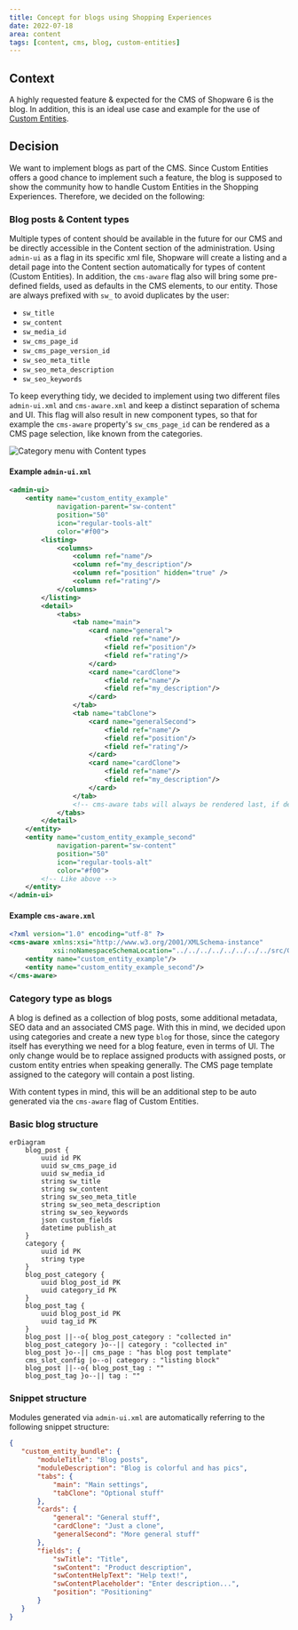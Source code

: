```yaml
---
title: Concept for blogs using Shopping Experiences
date: 2022-07-18
area: content
tags: [content, cms, blog, custom-entities]
--- 
```


## Context
A highly requested feature & expected for the CMS of Shopware 6 is the blog. In addition, this is an ideal use case and example for the use of [Custom Entities](../app/2021-09-14-technical-concept-custom-entities.md).

## Decision
We want to implement blogs as part of the CMS. Since Custom Entities offers a good chance to implement such a feature, the blog is supposed to show the community how to handle Custom Entities in the Shopping Experiences.
Therefore, we decided on the following:

### Blog posts & Content types
Multiple types of content should be available in the future for our CMS and be directly accessible in the Content section of the administration. Using `admin-ui` as a flag in its specific xml file, Shopware will create a listing and a detail page into the Content section automatically for types of content (Custom Entities).
In addition, the `cms-aware` flag also will bring some pre-defined fields, used as defaults in the CMS elements, to our entity. Those are always prefixed with `sw_` to avoid duplicates by the user:

* `sw_title`
* `sw_content`
* `sw_media_id`
* `sw_cms_page_id`
* `sw_cms_page_version_id`
* `sw_seo_meta_title`
* `sw_seo_meta_description`
* `sw_seo_keywords`

To keep everything tidy, we decided to implement using two different files `admin-ui.xml` and `cms-aware.xml` and keep a distinct separation of schema and UI. 
This flag will also result in new component types, so that for example the `cms-aware` property's `sw_cms_page_id` can be rendered as a CMS page selection, like known from the categories.

![Category menu with Content types](./assets/content-management/example-cms-aware-admin-menu.png)

#### Example `admin-ui.xml`
```xml
<admin-ui>
    <entity name="custom_entity_example"
            navigation-parent="sw-content"
            position="50"
            icon="regular-tools-alt"
            color="#f00">
        <listing>
            <columns>
                <column ref="name"/>
                <column ref="my_description"/>
                <column ref="position" hidden="true" />
                <column ref="rating"/>
            </columns>
        </listing>
        <detail>
            <tabs>
                <tab name="main">
                    <card name="general">
                        <field ref="name"/>
                        <field ref="position"/>
                        <field ref="rating"/>
                    </card>
                    <card name="cardClone">
                        <field ref="name"/>
                        <field ref="my_description"/>
                    </card>
                </tab>
                <tab name="tabClone">
                    <card name="generalSecond">
                        <field ref="name"/>
                        <field ref="position"/>
                        <field ref="rating"/>
                    </card>
                    <card name="cardClone">
                        <field ref="name"/>
                        <field ref="my_description"/>
                    </card>
                </tab>
                <!-- cms-aware tabs will always be rendered last, if defined -->
            </tabs>
        </detail>
    </entity>
    <entity name="custom_entity_example_second"
            navigation-parent="sw-content"
            position="50"
            icon="regular-tools-alt"
            color="#f00">
        <!-- Like above -->
    </entity>
</admin-ui>
```

#### Example `cms-aware.xml`
```xml
<?xml version="1.0" encoding="utf-8" ?>
<cms-aware xmlns:xsi="http://www.w3.org/2001/XMLSchema-instance"
           xsi:noNamespaceSchemaLocation="../../../../../../../../src/Core/System/CustomEntity/Xml/Config/CmsAware/cms-aware-1.0.xsd">
    <entity name="custom_entity_example"/>
    <entity name="custom_entity_example_second"/>
</cms-aware>
```

### Category type as blogs
A blog is defined as a collection of blog posts, some additional metadata, SEO data and an associated CMS page. With this
in mind, we decided upon using categories and create a new type `blog` for those, since the category itself has everything
we need for a blog feature, even in terms of UI. The only change would be to replace assigned products with assigned posts, or custom entity entries when speaking generally.
The CMS page template assigned to the category will contain a post listing.

With content types in mind, this will be an additional step to be auto generated via the `cms-aware` flag of Custom Entities.

### Basic blog structure
```mermaid
erDiagram
    blog_post {
        uuid id PK
        uuid sw_cms_page_id
        uuid sw_media_id
        string sw_title
        string sw_content
        string sw_seo_meta_title
        string sw_seo_meta_description
        string sw_seo_keywords
        json custom_fields
        datetime publish_at
    }
    category {
        uuid id PK
        string type
    }
    blog_post_category {
        uuid blog_post_id PK
        uuid category_id PK
    }
    blog_post_tag {
        uuid blog_post_id PK
        uuid tag_id PK
    }
    blog_post ||--o{ blog_post_category : "collected in"
    blog_post_category }o--|| category : "collected in"
    blog_post }o--|| cms_page : "has blog post template"
    cms_slot_config |o--o| category : "listing block"
    blog_post ||--o{ blog_post_tag : ""
    blog_post_tag }o--|| tag : ""
```

### Snippet structure
Modules generated via `admin-ui.xml` are automatically referring to the following snippet structure:
```json
{
   "custom_entity_bundle": {
       "moduleTitle": "Blog posts",
       "moduleDescription": "Blog is colorful and has pics",
       "tabs": {
           "main": "Main settings",
           "tabClone": "Optional stuff"
       },
       "cards": {
           "general": "General stuff",
           "cardClone": "Just a clone",
           "generalSecond": "More general stuff"
       },
       "fields": {
           "swTitle": "Title",
           "swContent": "Product description",
           "swContentHelpText": "Help text!",
           "swContentPlaceholder": "Enter description...",
           "position": "Positioning"
       }
   }
}
```
